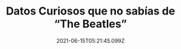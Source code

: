 ---
title: Datos Curiosos que no sabías de “The Beatles”
date: 2021-06-15T05:21:45.099Z
featuredimage: /assets/1539.jpg
categoria: Musica
tags:
  - "#Musica"
  - "#Bnada"
  - "#Rock"
short-description: Cuales de estos datos te sabias de la banda de Rock The Beatles
mk1: >+
  ### 1.

  ![1530](/assets/1530.jpg "1530")

  #### Dónde, cómo y cuándo fue la creación


  La banda de rock se creó en Liverpool en 1960 y su primer nombre era “The Silver Beatles”, con el cual realizaron una gira  por Escocia, acompañando a Johnny Gentle.

  ### 2.

  ![1531](/assets/1531.jpg "1531")

  #### “Love me do”, mayor éxito


  Su primer y más grande éxito fue “Love Me Do” en 1962. Y quién se podría resistir a ese semejante “Please Love me do”, creo que nadie.
mk2: >+
  ### 3.

  ![1532](/assets/1532.jpg "1532")

  #### Su primera canción fue grabada con algo robado


  «Love Me Do» fue grabada con solo un instrumento, una armónica robada en una tienda en Holanda. ¡Qué tales Beatles! 

  ### 4.

  ![1533](/assets/1533.jpg "1533")

  #### Números uno, siempre estaban en primer lugar


  Desde que la Beatlemania empezó, el grupo siempre se ha posicionado en los primeros lugares. Hasta la actualidad, siguen en la lista de discos más vendidos, con 178 millones de unidades certificadas, han vendido más singles en el Reino Unido que en cualquier otro país, en 1964 ocupó los primeros 5 lugares del Billboard Hot 100 y han sido número uno por  175 semanas seguidas.
mk3: >+
  ### 5.

  ![1534](/assets/1534.jpg "1534")

  #### Drogas, energizante para sus futuras presentaciones


  En la gira por Hamburgo empezaron a usar drogas, éstas la utilizaban para la aceleración. La cual los recargaba de energías para todos los shows que tenían en el día.

  ### 6.

  ![1535](/assets/1535.jpg "1535")

  #### Actores innatos, The Beatles en Hollywood


  Ellos han demostrado que son multifacéticos, pues además de músicos son grande actores y eso lo mostraron en su aparición en distintas películas, como A Hard Day's Night, Help!Magical Mystery Tour, Let it Be by Yellow Submarine.
mk4: >+
  ### 7.

  ![1536](/assets/1536.jpg "1536")

  #### ¿Aviones?, creo que no les gustaba mucho


  Los chicos de la banda tenían mucho temor a volar, especialmente George Harrison. Pobres.

  ### 8.

  ![1537](/assets/1537.jpg "1537")

  #### La última canción antes de partir


  La última canción que tocaron juntos fue “Long Tall Sally”, el 29 de Agosto de 1966, en San Francisco.
mk5: >+
  ### 9.

  ![1538](/assets/1538.jpg "1538")

  #### La reunión final de los grandes


  La última vez que se juntaron, luego de su separación, fue el 20 de Agosto de 1969. Donde terminaron la canción “I Want You (She's so heavy)”

  ### 10.

  ![15369](/assets/1539.jpg "1539")

  #### La portada más difícil en la historia de la banda


  Todos recordamos la portada del álbum Abbey Road ¿cierto?, y quién no. La fotografía que tiene ya más de 48 años es todo un éxito, pero también fue la más difícil de realizar.
---